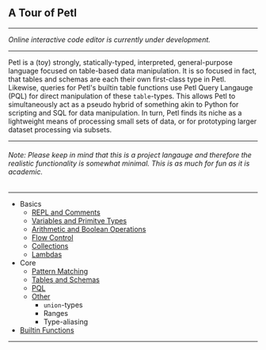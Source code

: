 ## A Tour of Petl

---

*Online interactive code editor is currently under development.*

---

Petl is a (toy) strongly, statically-typed, interpreted, general-purpose language 
focused on table-based data manipulation. It is so focused in fact, that tables 
and schemas are each their own first-class type in Petl. Likewise, queries for Petl's 
builtin table functions use Petl Query Langauge (PQL) for direct manipulation 
of these ```table```-types. This allows Petl to simultaneously act as a pseudo 
hybrid of something akin to Python for scripting and SQL for data manipulation. 
In turn, Petl finds its niche as a lightweight means of processing 
small sets of data, or for prototyping larger dataset processing via subsets.

---

###### Note: Please keep in mind that this is a project langauge and therefore the realistic functionality is somewhat minimal. This is as much for fun as it is academic.

---

- Basics
  - [REPL and Comments](resources/docs/petl/basics/repl_comments.md)
  - [Variables and Primitve Types](resources/docs/petl/basics/variables_and_prims.md)
  - [Arithmetic and Boolean Operations](resources/docs/petl/basics/arith_bool_ops.md)
  - [Flow Control](resources/docs/petl/basics/flow_control.md)
  - [Collections](resources/docs/petl/basics/collections.md)
  - [Lambdas](resources/docs/petl/basics/lambdas.md)
- Core
  - [Pattern Matching](resources/docs/petl/core/pattern_matching.md)
  - [Tables and Schemas](resources/docs/petl/core/tables_schemas.md)
  - [PQL](resources/docs/petl/core/queries.md)
  - [Other](resources/docs/petl/core/other.md)
    * ```union```-types
    * Ranges
    * Type-aliasing
- [Builtin Functions](resources/docs/petl/builtin/builtin.md)

---
